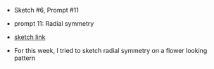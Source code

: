
* Sketch #6, Prompt #11

* prompt 11: Radial symmetry

* [sketch link](https://editor.p5js.org/SrujanaRao/sketches/F4iCdnBde)

* For this week, I tried to sketch radial symmetry on a flower looking pattern
